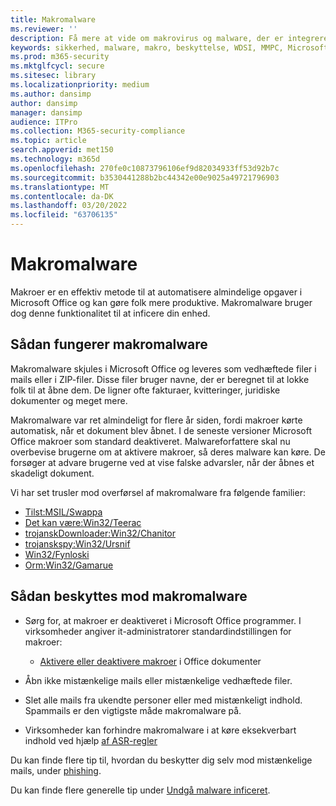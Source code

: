```yaml
---
title: Makromalware
ms.reviewer: ''
description: Få mere at vide om makrovirus og malware, der er integreret i dokumenter, og som bruges til at slippe ondsindede nyttedata og distribuere andre trusler.
keywords: sikkerhed, malware, makro, beskyttelse, WDSI, MMPC, Microsoft Malware Protection Center, makrovirus, makromalware, dokumenter, virus i Office, virus i Word
ms.prod: m365-security
ms.mktglfcycl: secure
ms.sitesec: library
ms.localizationpriority: medium
ms.author: dansimp
author: dansimp
manager: dansimp
audience: ITPro
ms.collection: M365-security-compliance
ms.topic: article
search.appverid: met150
ms.technology: m365d
ms.openlocfilehash: 270fe0c10873796106ef9d82034933ff53d92b7c
ms.sourcegitcommit: b3530441288b2bc44342e00e9025a49721796903
ms.translationtype: MT
ms.contentlocale: da-DK
ms.lasthandoff: 03/20/2022
ms.locfileid: "63706135"
---
```

# <a name="macro-malware"></a>Makromalware

Makroer er en effektiv metode til at automatisere almindelige opgaver i Microsoft Office og kan gøre folk mere produktive. Makromalware bruger dog denne funktionalitet til at inficere din enhed.

## <a name="how-macro-malware-works"></a>Sådan fungerer makromalware

Makromalware skjules i Microsoft Office og leveres som vedhæftede filer i mails eller i ZIP-filer. Disse filer bruger navne, der er beregnet til at lokke folk til at åbne dem. De ligner ofte fakturaer, kvitteringer, juridiske dokumenter og meget mere.

Makromalware var ret almindeligt for flere år siden, fordi makroer kørte automatisk, når et dokument blev åbnet. I de seneste versioner Microsoft Office makroer som standard deaktiveret. Malwareforfattere skal nu overbevise brugerne om at aktivere makroer, så deres malware kan køre. De forsøger at advare brugerne ved at vise falske advarsler, når der åbnes et skadeligt dokument.

Vi har set trusler mod overførsel af makromalware fra følgende familier:

* [Tilst:MSIL/Swappa](https://www.microsoft.com/en-us/wdsi/threats/malware-encyclopedia-description?Name=Ransom:MSIL/Swappa.A)
* [Det kan være:Win32/Teerac](https://www.microsoft.com/en-us/wdsi/threats/malware-encyclopedia-description?Name=Ransom:Win32/Teerac&threatId=-2147277789)
* [trojanskDownloader:Win32/Chanitor](https://www.microsoft.com/en-us/wdsi/threats/malware-encyclopedia-description?Name=TrojanDownloader:Win32/Chanitor.A)
* [trojanskspy:Win32/Ursnif](https://www.microsoft.com/en-us/wdsi/threats/malware-encyclopedia-description?Name=TrojanSpy:Win32/Ursnif) 
* [Win32/Fynloski](https://www.microsoft.com/en-us/wdsi/threats/malware-encyclopedia-description?Name=Win32/Fynloski)
* [Orm:Win32/Gamarue](https://www.microsoft.com/en-us/wdsi/threats/malware-encyclopedia-description?Name=Win32/Gamarue)

## <a name="how-to-protect-against-macro-malware"></a>Sådan beskyttes mod makromalware

* Sørg for, at makroer er deaktiveret i Microsoft Office programmer. I virksomheder angiver it-administratorer standardindstillingen for makroer:
    * [Aktivere eller deaktivere makroer](https://support.office.com/article/Enable-or-disable-macros-in-Office-documents-7b4fdd2e-174f-47e2-9611-9efe4f860b12) i Office dokumenter

* Åbn ikke mistænkelige mails eller mistænkelige vedhæftede filer.

* Slet alle mails fra ukendte personer eller med mistænkeligt indhold. Spammails er den vigtigste måde makromalware på.

* Virksomheder kan forhindre makromalware i at køre eksekverbart indhold ved hjælp [af ASR-regler](/microsoft-365/security/defender-endpoint/attack-surface-reduction)

Du kan finde flere tip til, hvordan du beskytter dig selv mod mistænkelige mails, under [phishing](phishing.md).

Du kan finde flere generelle tip under [Undgå malware inficeret](prevent-malware-infection.md).